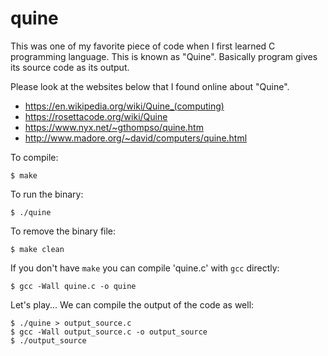 # quine
This was one of my favorite piece of code when I first learned C programming language. This is known as "Quine".
Basically program gives its source code as its output.

Please look at the websites below that I found online about "Quine".
- https://en.wikipedia.org/wiki/Quine_(computing)
- https://rosettacode.org/wiki/Quine
- https://www.nyx.net/~gthompso/quine.htm
- http://www.madore.org/~david/computers/quine.html

To compile:
```
$ make
```

To run the binary:
```
$ ./quine
```

To remove the binary file:
```
$ make clean
```

If you don't have `make` you can compile 'quine.c' with `gcc` directly:
```
$ gcc -Wall quine.c -o quine
```

Let's play... We can compile the output of the code as well:
```
$ ./quine > output_source.c
$ gcc -Wall output_source.c -o output_source
$ ./output_source
```
